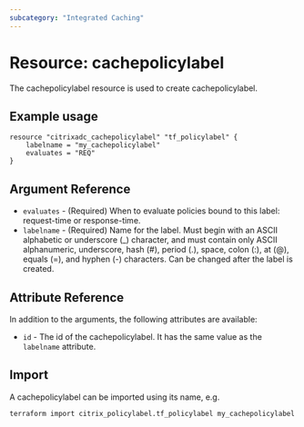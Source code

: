 ```yaml
---
subcategory: "Integrated Caching"
---
```


# Resource: cachepolicylabel

The cachepolicylabel resource is used to create cachepolicylabel.


## Example usage

```hcl
resource "citrixadc_cachepolicylabel" "tf_policylabel" {
    labelname = "my_cachepolicylabel"
    evaluates = "REQ"
}
```

## Argument Reference

* `evaluates` - (Required) When to evaluate policies bound to this label: request-time or response-time.
* `labelname` - (Required) Name for the label. Must begin with an ASCII alphabetic or underscore (_) character, and must contain only ASCII alphanumeric, underscore, hash (#), period (.), space, colon (:), at (@), equals (=), and hyphen (-) characters. Can be changed after the label is created.

## Attribute Reference

In addition to the arguments, the following attributes are available:

* `id` - The id of the cachepolicylabel. It has the same value as the `labelname` attribute.

## Import

A cachepolicylabel can be imported using its name, e.g.

```shell
terraform import citrix_policylabel.tf_policylabel my_cachepolicylabel
```